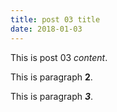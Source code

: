 ```yaml
---
title: post 03 title
date: 2018-01-03
---
```

This is post 03 *content*.

This is paragraph **2**.

This is paragraph ***3***.
